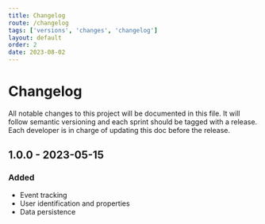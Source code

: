 ```yaml
---
title: Changelog
route: /changelog
tags: ['versions', 'changes', 'changelog']
layout: default
order: 2
date: 2023-08-02
---
```

# Changelog

All notable changes to this project will be documented in this file. It will follow semantic versioning and each sprint should be tagged with a release. Each developer is in charge of updating this doc before the release.

## 1.0.0 - 2023-05-15

### Added

- Event tracking
- User identification and properties
- Data persistence